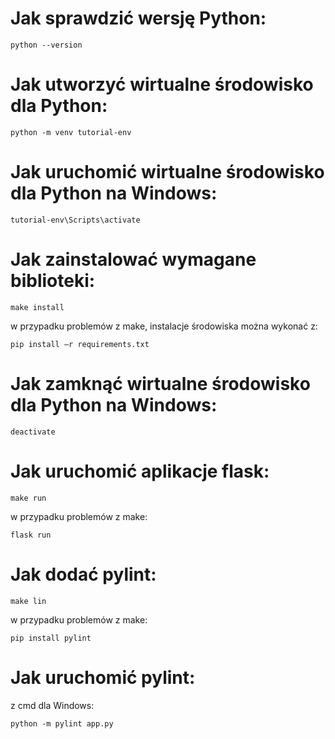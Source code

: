 # Jak sprawdzić wersję Python:

```
python --version
```

# Jak utworzyć wirtualne środowisko dla Python: 

```
python -m venv tutorial-env
```

# Jak uruchomić wirtualne środowisko dla Python na Windows:

```
tutorial-env\Scripts\activate
```

# Jak zainstalować wymagane biblioteki: 

```
make install
```

w przypadku problemów z make, instalacje środowiska można wykonać z:

```
pip install –r requirements.txt
```


# Jak zamknąć wirtualne środowisko dla Python na Windows:

```
deactivate
```

# Jak uruchomić aplikacje flask:

```
make run 
```

w przypadku problemów z make:

```
flask run
```

# Jak dodać pylint:

```
make lin
```

w przypadku problemów z make:
```
pip install pylint
```

# Jak uruchomić pylint:

z cmd dla Windows:
```
python -m pylint app.py
```